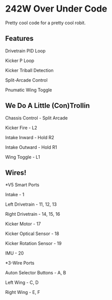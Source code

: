 # 242W Over Under Code

Pretty cool code for a pretty cool robit.

## Features  

Drivetrain PID Loop

Kicker P Loop

Kicker Triball Detection

Split-Arcade Control

Pnumatic Wing Toggle

## We Do A Little (Con)Trollin  

Chassis Control - Split Arcade

Kicker Fire - L2

Intake Inward - Hold R2

Intake Outward - Hold R1

Wing Toggle - L1

## Wires!

*V5 Smart Ports

Intake - 1

Left Drivetrain - 11, 12, 13

Right Drivetrain - 14, 15, 16

Kicker Motor - 17

Kicker Optical Sensor - 18

Kicker Rotation Sensor - 19

IMU - 20


*3-Wire Ports

Auton Selector Buttons - A, B

Left Wing - C, D

Right Wing - E, F